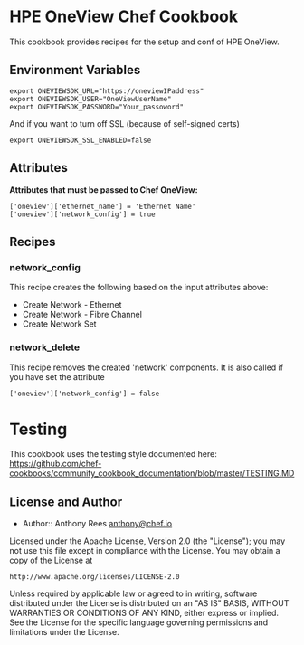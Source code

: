 # HPE OneView Chef Cookbook

This cookbook provides recipes for the setup and conf of HPE OneView.

## Environment Variables
```
export ONEVIEWSDK_URL="https://oneviewIPaddress"
export ONEVIEWSDK_USER="OneViewUserName"
export ONEVIEWSDK_PASSWORD="Your_passoword"
```
And if you want to turn off SSL (because of self-signed certs)
```
export ONEVIEWSDK_SSL_ENABLED=false
```

## Attributes

**Attributes that must be passed to Chef OneView:**

    ['oneview']['ethernet_name'] = 'Ethernet Name'
    ['oneview']['network_config'] = true

## Recipes

### network_config
This recipe creates the following based on the input attributes above:
- Create Network - Ethernet
- Create Network - Fibre Channel
- Create Network Set

### network_delete
This recipe removes the created 'network' components. It is also called if you have set the attribute
```
['oneview']['network_config'] = false
```

# Testing

This cookbook uses the testing style documented here: https://github.com/chef-cookbooks/community_cookbook_documentation/blob/master/TESTING.MD

## License and Author

* Author:: Anthony Rees <anthony@chef.io>

Licensed under the Apache License, Version 2.0 (the "License");
you may not use this file except in compliance with the License.
You may obtain a copy of the License at

    http://www.apache.org/licenses/LICENSE-2.0

Unless required by applicable law or agreed to in writing, software
distributed under the License is distributed on an "AS IS" BASIS,
WITHOUT WARRANTIES OR CONDITIONS OF ANY KIND, either express or implied.
See the License for the specific language governing permissions and
limitations under the License.

